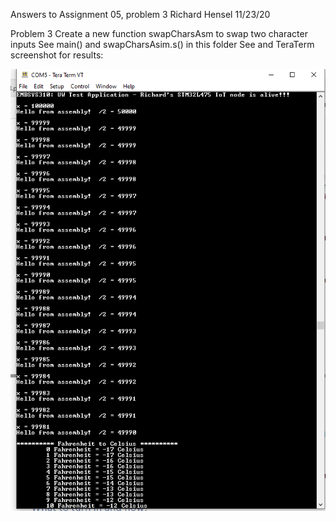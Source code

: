 Answers to Assignment 05, problem 3
Richard Hensel
11/23/20

Problem 3  Create a new function swapCharsAsm to swap two character inputs
See main() and swapCharsAsim.s() in this folder
See and TeraTerm screenshot for results:

![image of screenshot](https://github.com/henselre/embsys310/blob/main/assignment05/A5_Problem_2/A5%20P2%20screenshot.png)
